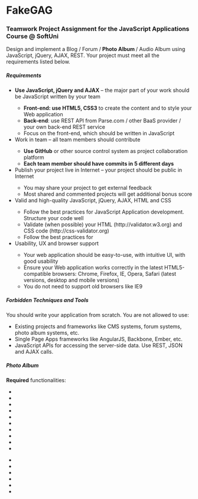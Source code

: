 # FakeGAG
<h3>Teamwork Project Assignment for the JavaScript Applications Course @ SoftUni</h3>
<p>Design and implement a Blog / Forum /<strong> Photo Album </strong>/ Audio Album using JavaScript, jQuery, AJAX, REST. Your project must meet all the requirements listed below.</p>
<h5>Requirements</h5>
<ul>
<li><strong>Use JavaScript, jQuery and AJAX</strong> – the major part of your work should be JavaScript written by your team</li>
<ul>
<li><strong>Front-end: use HTML5, CSS3</strong> to create the content and to style your Web application</li>
<li><strong>Back-end</strong>: use REST API from Parse.com / other BaaS provider / your own back-end REST service</li>
<li>Focus on the front-end, which should be written in JavaScript</li>
</ul>
<li>Work in team – all team members should contribute</li>
<ul>
<li><strong>Use GitHub</strong> or other source control system as project collaboration platform</li>
<li><strong>Each team member should have commits in 5 different days</strong></li>
</ul>
<li>Publish your project live in Internet – your project should be public in Internet</li>
<ul>
<li>You may share your project to get external feedback</li>
<li>Most shared and commented projects will get additional bonus score</li>
</ul>
<li>Valid and high-quality JavaScript, jQuery, AJAX, HTML and CSS</li>
<ul>
<li>Follow the best practices for JavaScript Application development. Structure your code well</li>
<li>Validate (when possible) your HTML (http://validator.w3.org) and CSS code (http://css-validator.org)</li>
<li>Follow the best practices for <script>high-quality JavaScript, jQuery, HTML and CSS</script></li>
</ul>
<li>Usability, UX and browser support</li>
<ul>
<li>Your web application should be easy-to-use, with intuitive UI, with good usability</li>
<li>Ensure your Web application works correctly in the latest HTML5-compatible browsers: Chrome, Firefox, IE, Opera, Safari (latest versions, desktop and mobile versions)</li>
<li>You do not need to support old browsers like IE9</li>
</ul>
</ul>
<h5>Forbidden Techniques and Tools</h5>
<p>You should write your application from scratch. You are not allowed to use:</p>
<ul>
<li>Existing projects and frameworks like CMS systems, forum systems, photo album systems, etc.</li>
<li>Single Page Apps frameworks like AngularJS, Backbone, Ember, etc.</li>
<li>JavaScript APIs for accessing the server-side data. Use REST, JSON and AJAX calls.</li>
</ul>
<h5>Photo Album</h5>
<p><strong>Required</strong> functionalities:<p>
<ul>
<li><li>
<li><li>
<li><li>
<li><li>
<li><li>
</ul>

<ul>
<li><li>
<li><li>
<li><li>
</ul>
